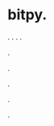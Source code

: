 # bitpy.
.
.
.
.












.






















































.
























.



























.















































































.
